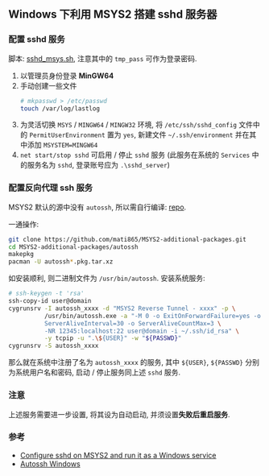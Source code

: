 ## Windows 下利用 MSYS2 搭建 sshd 服务器

### 配置 sshd 服务

脚本: [sshd_msys.sh](src/sshd_msys.sh), 注意其中的 `tmp_pass` 可作为登录密码.

1. 以管理员身份登录 **MinGW64**
1. 手动创建一些文件
   ```bash
   # mkpasswd > /etc/passwd
   touch /var/log/lastlog
   ```
1. 为灵活切换 `MSYS` / `MINGW64` / `MINGW32` 环境,
   将 `/etc/ssh/sshd_config` 文件中的 `PermitUserEnvironment` 置为 `yes`,
   新建文件 `~/.ssh/environment` 并在其中添加 `MSYSTEM=MINGW64`
1. `net start/stop sshd` 可启用 / 停止 `sshd` 服务
   (此服务在系统的 `Services` 中的服务名为 `sshd`, 登录账号应为 `.\sshd_server`)

### 配置反向代理 ssh 服务

MSYS2 默认的源中没有 `autossh`, 所以需自行编译: [repo][autossh-additional-pkgs-repo].

一通操作:

```bash
git clone https://github.com/mati865/MSYS2-additional-packages.git
cd MSYS2-additional-packages/autossh
makepkg
pacman -U autossh*.pkg.tar.xz
```

如安装顺利, 则二进制文件为 `/usr/bin/autossh`.
安装系统服务:

```bash
# ssh-keygen -t 'rsa'
ssh-copy-id user@domain
cygrunsrv -I autossh_xxxx -d "MSYS2 Reverse Tunnel - xxxx" -p \
          /usr/bin/autossh.exe -a "-M 0 -o ExitOnForwardFailure=yes -o \
          ServerAliveInterval=30 -o ServerAliveCountMax=3 \
          -NR 12345:localhost:22 user@domain -i ~/.ssh/id_rsa" \
          -y tcpip -u ".\${USER}" -w "${PASSWD}"
cygrunsrv -S autossh_xxxx
```

那么就在系统中注册了名为 `autossh_xxxx` 的服务,
其中 `${USER}`, `${PASSWD}` 分别为系统用户名和密码,
启动 / 停止服务同上述 `sshd` 服务.

### 注意

上述服务需要进一步设置, 将其设为自动启动, 并须设置**失败后重启服务**.

### 参考

- [Configure sshd on MSYS2 and run it as a Windows service][gist-00ee]
- [Autossh Windows][autossh-windows]

[gist-00ee]: https://gist.github.com/samhocevar/00eec26d9e9988d080ac#gistcomment-1508583
[autossh-additional-pkgs-repo]: https://github.com/mati865/MSYS2-additional-packages
[autossh-windows]: https://support.chartio.com/docs/data-sources/autossh-windows

